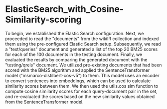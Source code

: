 # ElasticSearch_with_Cosine-Similarity-scoring
To begin, we established the Elastic Search configuration. Next, we proceeded to read the "documents" 
from the wikiIR collection and indexed them using the pre-configured Elastic Search setup. 
Subsequently, we read a "test/queries" document and generated a list of the top 20 BM25 scores for 
each of the 100 documents in the testing document. Finally, we evaluated the results by comparing the 
generated document with the "testing/qrels" document.
We utilized pre-existing documents that had been scored with the BM25 algorithm and applied the 
SentenceTransformer model ("msmarco-distilbert-cos-v5") to them. This model uses an encoder to 
convert sentences into embeddings, which can be used to calculate similarity scores between them. 
We then used the utils.cos sim function to compute cosine similarity scores for each query-document 
pair in the set, and re-evaluated the scores based on the new similarity values obtained from the 
SentenceTransformer model.

